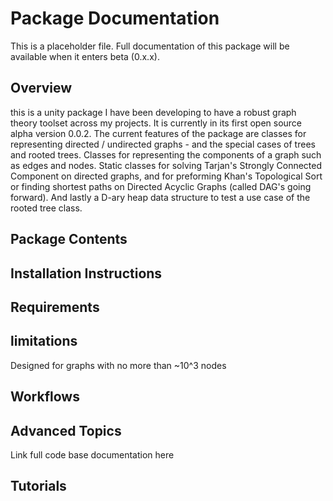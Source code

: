 # Package Documentation

This is a placeholder file. Full documentation of this package will be available when it enters beta (0.x.x). 

## Overview

this is a unity package I have been developing to have a robust graph theory toolset across my projects. It is currently in its first open source alpha version 0.0.2. The current features of the package are classes for representing directed / undirected graphs - and the special cases of trees and rooted trees. Classes for representing the components of a graph such as edges and nodes. Static classes for solving Tarjan's Strongly Connected Component on directed graphs, and for preforming Khan's Topological Sort or finding shortest paths on Directed Acyclic Graphs (called DAG's going forward). And lastly a D-ary heap data structure to test a use case of the rooted tree class.

## Package Contents

## Installation Instructions

## Requirements 

## limitations

Designed for graphs with no more than ~10^3 nodes

## Workflows

## Advanced Topics

Link full code base documentation here

## Tutorials
